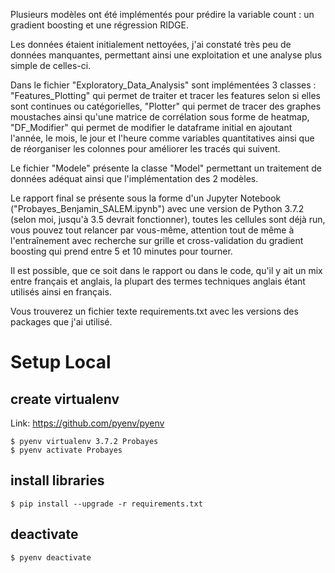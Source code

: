 Plusieurs modèles ont été implémentés pour prédire la variable count : un gradient boosting et une régression RIDGE.

Les données étaient initialement nettoyées, j'ai constaté très peu de données manquantes, permettant ainsi une exploitation et une analyse plus simple de celles-ci. 

Dans le fichier "Exploratory_Data_Analysis" sont implémentées 3 classes : "Features_Plotting" qui permet de traiter et tracer les features selon si elles sont continues ou catégorielles, "Plotter" qui permet de tracer des graphes moustaches ainsi qu'une matrice de corrélation sous forme de heatmap, "DF_Modifier" qui permet de modifier le dataframe initial en ajoutant l'année, le mois, le jour et l'heure comme variables quantitatives ainsi que de réorganiser les colonnes pour améliorer les tracés qui suivent.

Le fichier "Modele" présente la classe "Model" permettant un traitement de données adéquat ainsi que l'implémentation des 2 modèles.

Le rapport final se présente sous la forme d'un Jupyter Notebook ("Probayes_Benjamin_SALEM.ipynb") avec une version de Python 3.7.2 (selon moi, jusqu'à 3.5 devrait fonctionner), toutes les cellules sont déjà run, vous pouvez tout relancer par vous-même, attention tout de même à l'entraînement avec recherche sur grille et cross-validation du gradient boosting qui prend entre 5 et 10 minutes pour tourner.

Il est possible, que ce soit dans le rapport ou dans le code, qu'il y ait un mix entre français et anglais, la plupart des termes techniques anglais étant utilisés ainsi en français.

Vous trouverez un fichier texte requirements.txt avec les versions des packages que j'ai utilisé.

# Setup Local
## create virtualenv
Link: <https://github.com/pyenv/pyenv>
    
	$ pyenv virtualenv 3.7.2 Probayes
	$ pyenv activate Probayes
## install libraries
    $ pip install --upgrade -r requirements.txt
## deactivate
    $ pyenv deactivate
